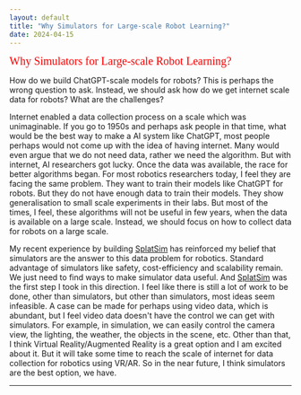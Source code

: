 ```yaml
---
layout: default
title: "Why Simulators for Large-scale Robot Learning?"
date: 2024-04-15
---
```



<span style="color:red;font-family:verdana;font-size:20px"> Why Simulators for Large-scale Robot Learning?</span>

How do we build ChatGPT-scale models for robots? This is perhaps the wrong question to ask. Instead, we should ask how do we get internet scale data for robots? What are the challenges?

Internet enabled a data collection process on a scale which was unimaginable. If you go to 1950s and perhaps ask people in that time, what would be the best way to make a AI system like ChatGPT, most people perhaps would not come up with the idea of having internet. Many would even argue that we do not need data, rather we need the algorithm. But with internet, AI researchers got lucky. Once the data was available, the race for better algorithms began. For most robotics researchers today, I feel they are facing the same problem. They want to train their models like ChatGPT for robots. But they do not have enough data to train their models. They show generalisation to small scale experiments in their labs. But most of the times, I feel, these algorithms will not be useful in few years, when the data is available on a large scale. Instead, we should focus on how to collect data for robots on a large scale.

My recent experience by building <a href="https://splatsim.github.io">SplatSim</a> has reinforced my belief that simulators are the answer to this data problem for robotics. Standard advantage of simulators like safety, cost-efficiency and scalability remain. We just need to find ways to make simulator data useful. And <a href="https://splatsim.github.io">SplatSim</a> was the first step I took in this direction. I feel like there is still a lot of work to be done, other than simulators, but other than simulators, most ideas seem infeasible. A case can be made for perhaps using video data, which is abundant, but I feel video data doesn't have the control we can get with simulators. For example, in simulation, we can easily control the camera view, the lighting, the weather, the objects in the scene, etc. Other than that, I think Virtual Reality/Augmented Reality is a great option and I am excited about it. But it will take some time to reach the scale of internet for data collection for robotics using VR/AR. So in the near future, I think simulators are the best option, we have.



---
